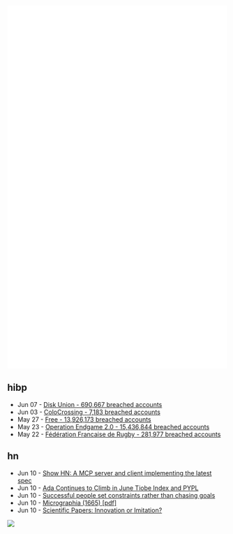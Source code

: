 ![Metrics](https://raw.githubusercontent.com/phixion/phixion/master/metrics.svg)

## hibp

<!--
for https://github.com/phixion/phixion/blob/main/.github/workflows/feeds.yml
-->
<!--START_SECTION:haveibeenpwnd-->
- Jun 07 - [Disk Union - 690,667 breached accounts](https://haveibeenpwned.com/Breach/DiskUnion)
- Jun 03 - [ColoCrossing - 7,183 breached accounts](https://haveibeenpwned.com/Breach/ColoCrossing)
- May 27 - [Free - 13,926,173 breached accounts](https://haveibeenpwned.com/Breach/FreeMobile)
- May 23 - [Operation Endgame 2.0 - 15,436,844 breached accounts](https://haveibeenpwned.com/Breach/OperationEndgame2)
- May 22 - [Fédération Francaise de Rugby - 281,977 breached accounts](https://haveibeenpwned.com/Breach/FFR)
<!--END_SECTION:haveibeenpwnd-->

## hn

<!--
for https://github.com/phixion/phixion/blob/main/.github/workflows/feeds.yml
-->
<!--START_SECTION:hn-->
- Jun 10 - [Show HN: A MCP server and client implementing the latest spec](https://github.com/hemanth/paws-on-mcp)
- Jun 10 - [Ada Continues to Climb in June Tiobe Index and PYPL](https://forum.ada-lang.io/t/ada-continues-to-climb-in-june-tiobe-index-and-pypl/2126)
- Jun 10 - [Successful people set constraints rather than chasing goals](https://www.joanwestenberg.com/smart-people-dont-chase-goals-they-create-limits/)
- Jun 10 - [Micrographia (1665) [pdf]](https://arhipa.org/libros/Hooke_Robert_Micrographia-1665.pdf)
- Jun 10 - [Scientific Papers: Innovation or Imitation?](https://www.johndcook.com/blog/2025/06/05/scientific-papers-innovation-or-imitation/)
<!--END_SECTION:hn-->

<!--
for https://yhype.me
-->
![](https://hit.yhype.me/github/profile?user_id=13013670)
